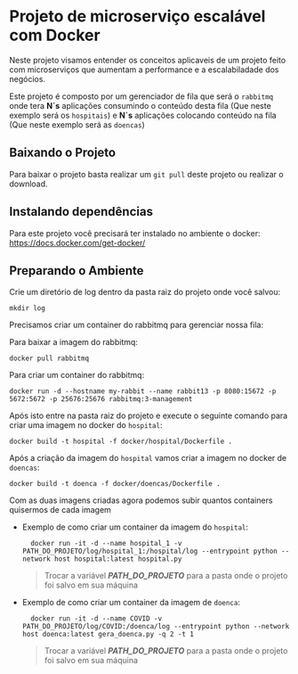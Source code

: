 # **Projeto de microserviço escalável com Docker**

Neste projeto visamos entender os conceitos aplicaveis de um projeto feito com microserviços que aumentam a performance e a escalabiladade dos negócios.

Este projeto é composto por um gerenciador de fila que será o `rabbitmq` onde tera **N´s** aplicações consumindo o conteúdo desta fila (Que neste exemplo será os `hospitais`) e **N´s** aplicações colocando conteúdo na fila (Que neste exemplo será as `doencas`)

## **Baixando o Projeto**

Para baixar o projeto basta realizar um `git pull` deste projeto ou realizar o download.

## **Instalando dependências**

Para este projeto você precisará ter instalado no ambiente o docker: https://docs.docker.com/get-docker/

## **Preparando o Ambiente**

Crie um diretório de log dentro da pasta raiz do projeto onde você salvou:

    mkdir log

Precisamos criar um container do rabbitmq para gerenciar nossa fila:

Para baixar a imagem do rabbitmq:

    docker pull rabbitmq

Para criar um container do rabbitmq:

    docker run -d --hostname my-rabbit --name rabbit13 -p 8080:15672 -p 5672:5672 -p 25676:25676 rabbitmq:3-management


Após isto entre na pasta raiz do projeto e execute o seguinte comando para criar uma imagem no docker do `hospital`: 

    docker build -t hospital -f docker/hospital/Dockerfile .

Após a criação da imagem do `hospital` vamos criar a imagem no docker de `doencas`:

    docker build -t doenca -f docker/doencas/Dockerfile .


Com as duas imagens criadas agora podemos subir quantos containers quisermos de cada imagem

* Exemplo de como criar um container da imagem do `hospital`:

        docker run -it -d --name hospital_1 -v PATH_DO_PROJETO/log/hospital_1:/hospital/log --entrypoint python --network host hospital:latest hospital.py

    > Trocar a variável ***PATH_DO_PROJETO*** para a pasta onde o projeto foi salvo em sua máquina

* Exemplo de como criar um container da imagem de `doenca`: 

        docker run -it -d --name COVID -v PATH_DO_PROJETO/log/COVID:/doenca/log --entrypoint python --network host doenca:latest gera_doenca.py -q 2 -t 1

    > Trocar a variável ***PATH_DO_PROJETO*** para a pasta onde o projeto foi salvo em sua máquina
